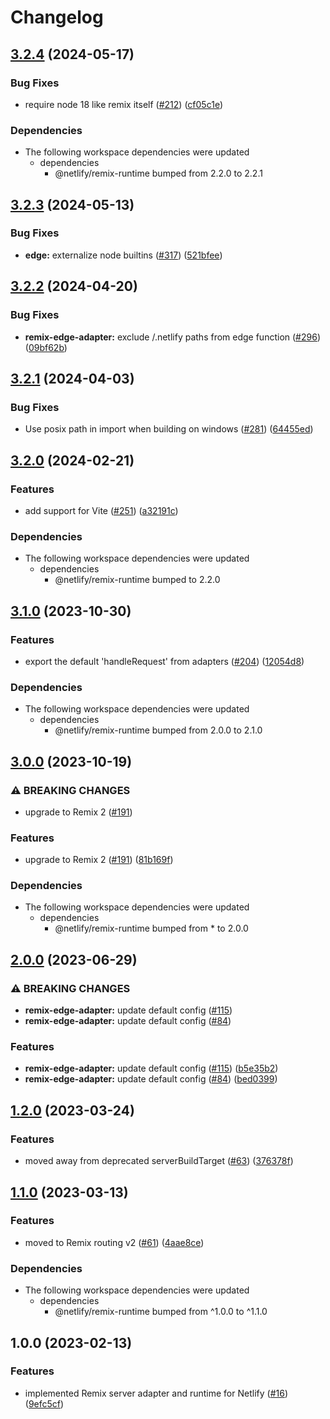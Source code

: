 # Changelog

## [3.2.4](https://github.com/netlify/remix-compute/compare/remix-edge-adapter-v3.2.3...remix-edge-adapter-v3.2.4) (2024-05-17)


### Bug Fixes

* require node 18 like remix itself ([#212](https://github.com/netlify/remix-compute/issues/212)) ([cf05c1e](https://github.com/netlify/remix-compute/commit/cf05c1e22709531410f2bb574994319785c08c2d))


### Dependencies

* The following workspace dependencies were updated
  * dependencies
    * @netlify/remix-runtime bumped from 2.2.0 to 2.2.1

## [3.2.3](https://github.com/netlify/remix-compute/compare/remix-edge-adapter-v3.2.2...remix-edge-adapter-v3.2.3) (2024-05-13)


### Bug Fixes

* **edge:** externalize node builtins ([#317](https://github.com/netlify/remix-compute/issues/317)) ([521bfee](https://github.com/netlify/remix-compute/commit/521bfee7115186fc934ffdc7f579ea44fa8803b6))

## [3.2.2](https://github.com/netlify/remix-compute/compare/remix-edge-adapter-v3.2.1...remix-edge-adapter-v3.2.2) (2024-04-20)


### Bug Fixes

* **remix-edge-adapter:** exclude /.netlify paths from edge function ([#296](https://github.com/netlify/remix-compute/issues/296)) ([09bf62b](https://github.com/netlify/remix-compute/commit/09bf62b9c847fe6d50cc4baa999253f409f547b0))

## [3.2.1](https://github.com/netlify/remix-compute/compare/remix-edge-adapter-v3.2.0...remix-edge-adapter-v3.2.1) (2024-04-03)


### Bug Fixes

* Use posix path in import when building on windows ([#281](https://github.com/netlify/remix-compute/issues/281)) ([64455ed](https://github.com/netlify/remix-compute/commit/64455ed617bd7caca59788aa5c31f257cab96540))

## [3.2.0](https://github.com/netlify/remix-compute/compare/remix-edge-adapter-v3.1.0...remix-edge-adapter-v3.2.0) (2024-02-21)


### Features

* add support for Vite ([#251](https://github.com/netlify/remix-compute/issues/251)) ([a32191c](https://github.com/netlify/remix-compute/commit/a32191c58525006f8ecf5cb72e662f88e229c9ad))


### Dependencies

* The following workspace dependencies were updated
  * dependencies
    * @netlify/remix-runtime bumped to 2.2.0

## [3.1.0](https://github.com/netlify/remix-compute/compare/remix-edge-adapter-v3.0.0...remix-edge-adapter-v3.1.0) (2023-10-30)


### Features

* export the default 'handleRequest' from adapters ([#204](https://github.com/netlify/remix-compute/issues/204)) ([12054d8](https://github.com/netlify/remix-compute/commit/12054d8f4d14d1c8942dc71c96734c0d8d09181d))


### Dependencies

* The following workspace dependencies were updated
  * dependencies
    * @netlify/remix-runtime bumped from 2.0.0 to 2.1.0

## [3.0.0](https://github.com/netlify/remix-compute/compare/remix-edge-adapter-v2.0.0...remix-edge-adapter-v3.0.0) (2023-10-19)


### ⚠ BREAKING CHANGES

* upgrade to Remix 2 ([#191](https://github.com/netlify/remix-compute/issues/191))

### Features

* upgrade to Remix 2 ([#191](https://github.com/netlify/remix-compute/issues/191)) ([81b169f](https://github.com/netlify/remix-compute/commit/81b169f1a796fddc7dfdc97d83ec01116fd7c3fb))


### Dependencies

* The following workspace dependencies were updated
  * dependencies
    * @netlify/remix-runtime bumped from * to 2.0.0

## [2.0.0](https://github.com/netlify/remix-compute/compare/remix-edge-adapter-v1.2.0...remix-edge-adapter-v2.0.0) (2023-06-29)


### ⚠ BREAKING CHANGES

* **remix-edge-adapter:** update default config ([#115](https://github.com/netlify/remix-compute/issues/115))
* **remix-edge-adapter:** update default config ([#84](https://github.com/netlify/remix-compute/issues/84))

### Features

* **remix-edge-adapter:** update default config ([#115](https://github.com/netlify/remix-compute/issues/115)) ([b5e35b2](https://github.com/netlify/remix-compute/commit/b5e35b221b7ec979de70b38f45a26381444ecae0))
* **remix-edge-adapter:** update default config ([#84](https://github.com/netlify/remix-compute/issues/84)) ([bed0399](https://github.com/netlify/remix-compute/commit/bed0399bac3d09fc270fcbed482e2288254daf4d))

## [1.2.0](https://github.com/netlify/remix-compute/compare/remix-edge-adapter-v1.1.0...remix-edge-adapter-v1.2.0) (2023-03-24)


### Features

* moved away from deprecated serverBuildTarget ([#63](https://github.com/netlify/remix-compute/issues/63)) ([376378f](https://github.com/netlify/remix-compute/commit/376378f4d4fc8b51ad22a71cb7526ad3f3b23633))

## [1.1.0](https://github.com/netlify/remix-compute/compare/remix-edge-adapter-v1.0.0...remix-edge-adapter-v1.1.0) (2023-03-13)


### Features

* moved to Remix routing v2 ([#61](https://github.com/netlify/remix-compute/issues/61)) ([4aae8ce](https://github.com/netlify/remix-compute/commit/4aae8cec20f604d6c306245d7b7645b65a36be4d))


### Dependencies

* The following workspace dependencies were updated
  * dependencies
    * @netlify/remix-runtime bumped from ^1.0.0 to ^1.1.0

## 1.0.0 (2023-02-13)


### Features

* implemented Remix server adapter and runtime for Netlify ([#16](https://github.com/netlify/remix-compute/issues/16)) ([9efc5cf](https://github.com/netlify/remix-compute/commit/9efc5cfe75b9bffb78b2af5ca9d8b3828cf3278f))
